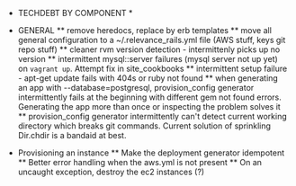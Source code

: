 * TECHDEBT BY COMPONENT *

* GENERAL
** remove heredocs, replace by erb templates
** move all general configuration to a ~/.relevance_rails.yml file (AWS stuff, keys git repo stuff)
** cleaner rvm version detection - intermittenly picks up no version
** intermittent mysql::server failures (mysql server not up yet) on `vagrant up`. Attempt fix in site_cookbooks
** intermittent setup failure - apt-get update fails with 404s or ruby not found
** when generating an app with --database=postgresql, provision_config
   generator intermittently fails at the beginning with different gem not found
   errors. Generating the app more than once or inspecting the problem solves it
** provision_config generator intermittently can't detect current working directory which breaks
   git commands. Current solution of sprinkling Dir.chdir is a bandaid at best.

* Provisioning an instance
** Make the deployment generator idempotent
** Better error handling when the aws.yml is not present
** On an uncaught exception, destroy the ec2 instances (?)
